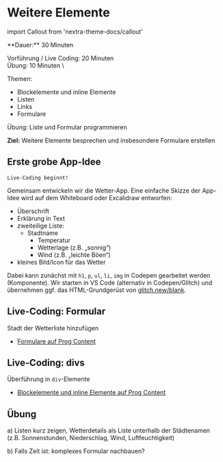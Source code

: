 # Weitere Elemente

import Callout from 'nextra-theme-docs/callout'

<Callout>
  **Dauer:** 30 Minuten

  Vorführung / Live Coding: 20 Minuten \
  Übung: 10 Minuten \

  Themen:

  - Blockelemente und inline Elemente
  - Listen
  - Links
  - Formulare

  Übung: Liste und Formular programmieren

  **Ziel:** Weitere Elemente besprechen und insbesondere Formulare erstellen
</Callout>

## Erste grobe App-Idee

```
Live-Coding beginnt!
```

Gemeinsam entwickeln wir die Wetter-App. Eine einfache Skizze
der App-Idee wird auf dem Whiteboard oder Excalidraw entworfen:

- Überschrift
- Erklärung in Text
- zweiteilige Liste:
  - Stadtname
     - Temperatur
     - Wetterlage (z.B. „sonnig“)
     - Wind (z.B. „leichte Böen“)
- kleines Bild/Icon für das Wetter

Dabei kann zunächst mit `h1`, `p`, `ul`, `li`, `img` in Codepen gearbeitet 
werden (Komponente). Wir starten in VS Code (alternativ in Codepen/Glitch)
und übernehmen ggf. das HTML-Grundgerüst von 
[glitch.new/blank](https://www.glitch.new/blank).

## Live-Coding: Formular

Stadt der Wetterliste hinzufügen

- [Formulare auf Prog Content](https://www.progcontent.com/html-kompakt/formulare)

## Live-Coding: divs

Überführung in `div`-Elemente

- [Blockelemente und inline Elemente auf Prog Content](https://www.progcontent.com/html-kompakt/block-inline)

## Übung 

a)
Listen kurz zeigen, Wetterdetails als Liste unterhalb der Städtenamen
(z.B. Sonnenstunden, Niederschlag, Wind, Luftfeuchtigkeit)

b) 
Falls Zeit ist: komplexes Formular nachbauen?
